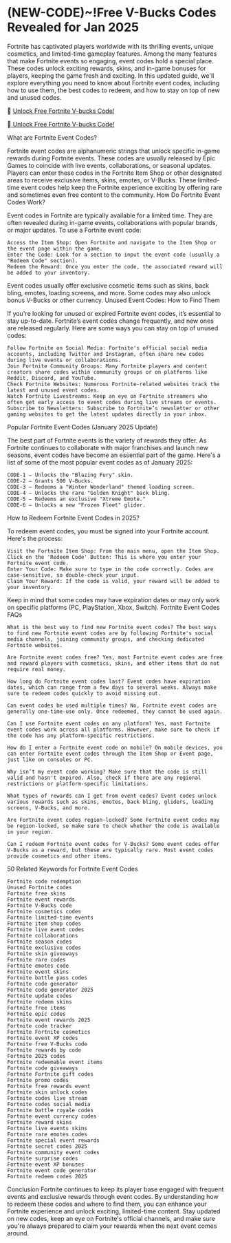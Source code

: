 # (NEW-CODE)~!Free V-Bucks Codes Revealed for Jan 2025
Fortnite has captivated players worldwide with its thrilling events, unique cosmetics, and limited-time gameplay features. Among the many features that make Fortnite events so engaging, event codes hold a special place. These codes unlock exciting rewards, skins, and in-game bonuses for players, keeping the game fresh and exciting. In this updated guide, we'll explore everything you need to know about Fortnite event codes, including how to use them, the best codes to redeem, and how to stay on top of new and unused codes.


🚀 [Unlock Free Fortnite V-bucks Code!](https://appbitly.com/kUDDv) 

🚀[ Unlock Free Fortnite V-bucks Code!](https://appbitly.com/kUDDv)

What are Fortnite Event Codes?

Fortnite event codes are alphanumeric strings that unlock specific in-game rewards during Fortnite events. These codes are usually released by Epic Games to coincide with live events, collaborations, or seasonal updates. Players can enter these codes in the Fortnite Item Shop or other designated areas to receive exclusive items, skins, emotes, or V-Bucks. These limited-time event codes help keep the Fortnite experience exciting by offering rare and sometimes even free content to the community.
How Do Fortnite Event Codes Work?

Event codes in Fortnite are typically available for a limited time. They are often revealed during in-game events, collaborations with popular brands, or major updates. To use a Fortnite event code:

    Access the Item Shop: Open Fortnite and navigate to the Item Shop or the event page within the game.
    Enter the Code: Look for a section to input the event code (usually a "Redeem Code" section).
    Redeem the Reward: Once you enter the code, the associated reward will be added to your inventory.

Event codes usually offer exclusive cosmetic items such as skins, back bling, emotes, loading screens, and more. Some codes may also unlock bonus V-Bucks or other currency.
Unused Event Codes: How to Find Them

If you're looking for unused or expired Fortnite event codes, it’s essential to stay up-to-date. Fortnite’s event codes change frequently, and new ones are released regularly. Here are some ways you can stay on top of unused codes:

    Follow Fortnite on Social Media: Fortnite's official social media accounts, including Twitter and Instagram, often share new codes during live events or collaborations.
    Join Fortnite Community Groups: Many Fortnite players and content creators share codes within community groups or on platforms like Reddit, Discord, and YouTube.
    Check Fortnite Websites: Numerous Fortnite-related websites track the latest and unused event codes.
    Watch Fortnite Livestreams: Keep an eye on Fortnite streamers who often get early access to event codes during live streams or events.
    Subscribe to Newsletters: Subscribe to Fortnite’s newsletter or other gaming websites to get the latest updates directly in your inbox.

Popular Fortnite Event Codes (January 2025 Update)

The best part of Fortnite events is the variety of rewards they offer. As Fortnite continues to collaborate with major franchises and launch new seasons, event codes have become an essential part of the game. Here's a list of some of the most popular event codes as of January 2025:

    CODE-1 – Unlocks the "Blazing Fury" skin.
    CODE-2 – Grants 500 V-Bucks.
    CODE-3 – Redeems a "Winter Wonderland" themed loading screen.
    CODE-4 – Unlocks the rare "Golden Knight" back bling.
    CODE-5 – Redeems an exclusive "Xtreme Emote."
    CODE-6 – Unlocks a new "Frozen Fleet" glider.

How to Redeem Fortnite Event Codes in 2025?

To redeem event codes, you must be signed into your Fortnite account. Here's the process:

    Visit the Fortnite Item Shop: From the main menu, open the Item Shop.
    Click on the 'Redeem Code' Button: This is where you enter your Fortnite event code.
    Enter Your Code: Make sure to type in the code correctly. Codes are case-sensitive, so double-check your input.
    Claim Your Reward: If the code is valid, your reward will be added to your inventory.

Keep in mind that some codes may have expiration dates or may only work on specific platforms (PC, PlayStation, Xbox, Switch).
Fortnite Event Codes FAQs

    What is the best way to find new Fortnite event codes? The best ways to find new Fortnite event codes are by following Fortnite's social media channels, joining community groups, and checking dedicated Fortnite websites.

    Are Fortnite event codes free? Yes, most Fortnite event codes are free and reward players with cosmetics, skins, and other items that do not require real money.

    How long do Fortnite event codes last? Event codes have expiration dates, which can range from a few days to several weeks. Always make sure to redeem codes quickly to avoid missing out.

    Can event codes be used multiple times? No, Fortnite event codes are generally one-time-use only. Once redeemed, they cannot be used again.

    Can I use Fortnite event codes on any platform? Yes, most Fortnite event codes work across all platforms. However, make sure to check if the code has any platform-specific restrictions.

    How do I enter a Fortnite event code on mobile? On mobile devices, you can enter Fortnite event codes through the Item Shop or Event page, just like on consoles or PC.

    Why isn’t my event code working? Make sure that the code is still valid and hasn't expired. Also, check if there are any regional restrictions or platform-specific limitations.

    What types of rewards can I get from event codes? Event codes unlock various rewards such as skins, emotes, back bling, gliders, loading screens, V-Bucks, and more.

    Are Fortnite event codes region-locked? Some Fortnite event codes may be region-locked, so make sure to check whether the code is available in your region.

    Can I redeem Fortnite event codes for V-Bucks? Some event codes offer V-Bucks as a reward, but these are typically rare. Most event codes provide cosmetics and other items.

50 Related Keywords for Fortnite Event Codes

    Fortnite code redemption
    Unused Fortnite codes
    Fortnite free skins
    Fortnite event rewards
    Fortnite V-Bucks code
    Fortnite cosmetics codes
    Fortnite limited-time events
    Fortnite item shop codes
    Fortnite live event codes
    Fortnite collaborations
    Fortnite season codes
    Fortnite exclusive codes
    Fortnite skin giveaways
    Fortnite rare codes
    Fortnite emotes code
    Fortnite event skins
    Fortnite battle pass codes
    Fortnite code generator
    Fortnite code generator 2025
    Fortnite update codes
    Fortnite redeem skins
    Fortnite free items
    Fortnite epic codes
    Fortnite event rewards 2025
    Fortnite code tracker
    Fortnite Fortnite cosmetics
    Fortnite event XP codes
    Fortnite free V-Bucks code
    Fortnite rewards by code
    Fortnite 2025 codes
    Fortnite redeemable event items
    Fortnite code giveaways
    Fortnite Fortnite gift codes
    Fortnite promo codes
    Fortnite free rewards event
    Fortnite skin unlock codes
    Fortnite codes live stream
    Fortnite codes social media
    Fortnite battle royale codes
    Fortnite event currency codes
    Fortnite reward skins
    Fortnite live events skins
    Fortnite rare emotes codes
    Fortnite special event rewards
    Fortnite secret codes 2025
    Fortnite community event codes
    Fortnite surprise codes
    Fortnite event XP bonuses
    Fortnite event code generator
    Fortnite redeem codes 2025

Conclusion
Fortnite continues to keep its player base engaged with frequent events and exclusive rewards through event codes. By understanding how to redeem these codes and where to find them, you can enhance your Fortnite experience and unlock exciting, limited-time content. Stay updated on new codes, keep an eye on Fortnite's official channels, and make sure you're always prepared to claim your rewards when the next event comes around.
